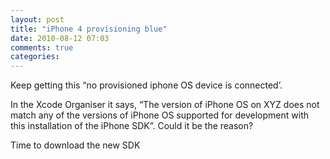 ```yaml
---
layout: post
title: "iPhone 4 provisioning blue"
date: 2010-08-12 07:03
comments: true
categories: 
---
```


Keep getting this “no provisioned iphone OS device is connected’.


In the Xcode Organiser it says, “The version of iPhone OS on XYZ does not match any of the versions of iPhone OS supported for development with this installation of the iPhone SDK”. Could it be the reason?


Time to download the new SDK

